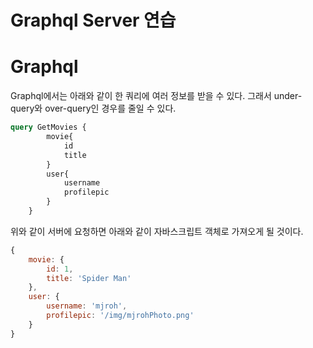 # Graphql Server 연습

# Graphql
Graphql에서는 아래와 같이 한 쿼리에 여러 정보를 받을 수 있다. 그래서 under-query와 over-query인 경우를 줄일 수 있다.
```Graphql
query GetMovies {
        movie{
            id
            title
        }
        user{
            username
            profilepic
        }        
    }
```
위와 같이 서버에 요청하면 아래와 같이 자바스크립트 객체로 가져오게 될 것이다.

```javascript
{
    movie: {
        id: 1,
        title: 'Spider Man'
    },
    user: {
        username: 'mjroh',
        profilepic: '/img/mjrohPhoto.png'
    }
}
```

